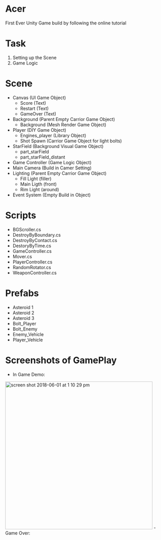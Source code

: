 # Acer
First Ever Unity Game build by following the online tutorial


# Task
1. Setting up the Scene
2. Game Logic

# Scene
- Canvas (UI Game Object)
  * Score (Text)
  * Restart (Text)
  * GameOver (Text)
- Background (Parent Empty Carrior Game Object)
  * Background (Mesh Render Game Object)
- Player (DIY Game Object)
  * Engines_player (Library Object)
  * Shot Spawn (Carrior Game Object for light bolts)
- StarField (Background Visual Game Object)
  * part_starField
  * part_starField_distant
- Game Controller (Game Logic Object)
- Main Camera (Build in Camer Setting)
- Lighting (Parent Empty Carrior Game Object)
  * Fill Light (filler)
  * Main Ligth (front)
  * Rim Light (around)
- Event System (Empty Build in Object)

# Scripts
- BGScroller.cs
- DestroyByBoundary.cs
- DestroyByContact.cs
- DestoryByTime.cs
- GameController.cs
- Mover.cs
- PlayerController.cs
- RandomRotator.cs
- WeaponController.cs

# Prefabs
- Asteroid 1
- Asteroid 2
- Asteroid 3
- Bolt_Player
- Bolt_Enemy
- Enemy_Vehicle
- Player_Vehicle

# Screenshots of GamePlay
- In Game Demo:
<img width="465" alt="screen shot 2018-06-01 at 1 10 29 pm" src="https://user-images.githubusercontent.com/33473131/40861854-661de16a-659f-11e8-83ea-66dd77352734.png">
- Game Over:
